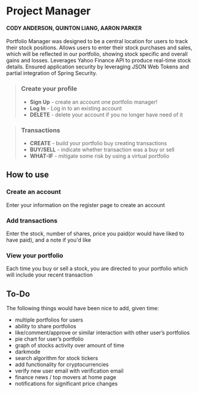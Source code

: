 # Project Manager
#### CODY ANDERSON, QUINTON LIANG, AARON PARKER


Portfolio Manager was designed to be a central location for users to track their stock positions. Allows users to enter their stock purchases and sales, which will be reflected in our portfolio, showing stock specific and overall gains and losses. Leverages Yahoo Finance API to produce real-time stock details. Ensured application security by leveraging JSON Web Tokens and partial integration of Spring Security.

> ### Create your profile
> * **Sign Up** - create an account one portfolio manager!
> * **Log In** - Log in to an existing account
> * **DELETE** - delete your account if you no longer have need of it

> ### Transactions
> * **CREATE** - build your portfolio buy creating transactions
> * **BUY/SELL** - indicate whether transaction was a buy or sell
> * **WHAT-IF** - mitigate some risk by using a virtual portfolio

## How to use
### Create an account
Enter your information on the register page to create an account

### Add transactions
Enter the stock, number of shares, price you paid(or would have liked to have paid), and a note if you'd like

### View your portfolio
Each time you buy or sell a stock, you are directed to your portfolio which will include your recent transaction



## To-Do

The following things would have been nice to add, given time:
* multiple portfolios for users
* ability to share portfolios
* like/comment/approve or similar interaction with other user’s portfolios
* pie chart for user’s portfolio
* graph of stocks activity over amount of time
* darkmode
* search algorithm for stock tickers
* add functionality for cryptocurrencies
* verify new user email with verification email
* finance news / top movers at home page
* notifications for significant price changes
